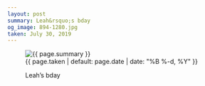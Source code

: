 ```yaml
---
layout: post
summary: Leah&rsquo;s bday
og_image: 894-1280.jpg
taken: July 30, 2019
---
```


<figure class="post" data-src="{{ site.assets_url }}/{{ page.og_image }}">
<img alt="{{ page.summary }}" sizes="(min-width: 700px) 50vw, calc(100vw - 2rem)" src="{{ site.assets_url }}/894-640.jpg" srcset="{{ site.assets_url }}/894-320.jpg 320w, {{ site.assets_url }}/894-640.jpg 640w, {{ site.assets_url }}/894-960.jpg 960w, {{ site.assets_url }}/894-1280.jpg 1280w"/>
<figcaption>
<time>{{ page.taken | default: page.date | date: "%B %-d, %Y" }}</time>
<p>Leah’s bday</p>
</figcaption>
</figure>
